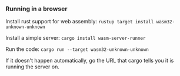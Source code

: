 ### Running in a browser
Install rust support for web assembly: `rustup target install wasm32-unknown-unknown`

Install a simple server: `cargo install wasm-server-runner`

Run the code: `cargo run --target wasm32-unknown-unknown`

If it doesn't happen automatically, go the URL that cargo tells you it is running the server on.